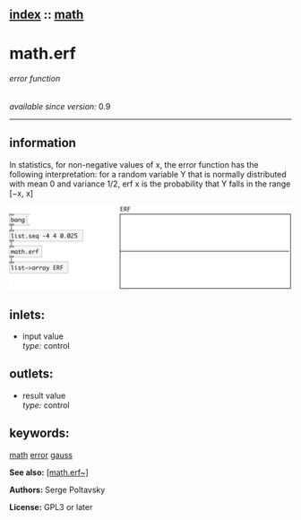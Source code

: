 [index](index.html) :: [math](category_math.html)
---

# math.erf

###### error function

*available since version:* 0.9

---


## information
In statistics, for non-negative values of x, the error function has the following
            interpretation:
for a random variable Y that is normally distributed with mean 0 and variance 1/2,
            erf x is the probability that Y falls in the range [−x, x]



[![example](../examples/img/math.erf.jpg)](../examples/pd/math.erf.pd)









## inlets:

* input value<br>
_type:_ control



## outlets:

* result value<br>
_type:_ control



## keywords:

[math](keywords/math.html)
[error](keywords/error.html)
[gauss](keywords/gauss.html)



**See also:**
[\[math.erf~\]](math.erf~.html)




**Authors:** Serge Poltavsky




**License:** GPL3 or later





